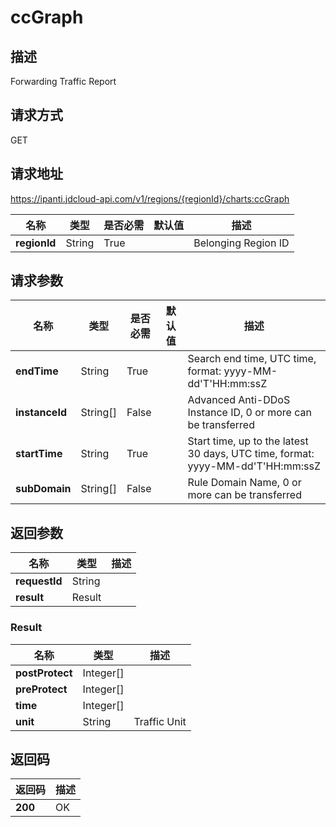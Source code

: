 # ccGraph


## 描述
Forwarding Traffic Report

## 请求方式
GET

## 请求地址
https://ipanti.jdcloud-api.com/v1/regions/{regionId}/charts:ccGraph

|名称|类型|是否必需|默认值|描述|
|---|---|---|---|---|
|**regionId**|String|True| |Belonging Region ID|

## 请求参数
|名称|类型|是否必需|默认值|描述|
|---|---|---|---|---|
|**endTime**|String|True| |Search end time, UTC time, format: yyyy-MM-dd'T'HH:mm:ssZ|
|**instanceId**|String[]|False| |Advanced Anti-DDoS Instance ID, 0 or more can be transferred|
|**startTime**|String|True| |Start time, up to the latest 30 days, UTC time, format: yyyy-MM-dd'T'HH:mm:ssZ|
|**subDomain**|String[]|False| |Rule Domain Name, 0 or more can be transferred|


## 返回参数
|名称|类型|描述|
|---|---|---|
|**requestId**|String| |
|**result**|Result| |

### Result
|名称|类型|描述|
|---|---|---|
|**postProtect**|Integer[]| |
|**preProtect**|Integer[]| |
|**time**|Integer[]| |
|**unit**|String|Traffic Unit|

## 返回码
|返回码|描述|
|---|---|
|**200**|OK|
